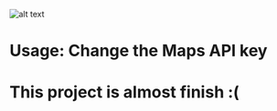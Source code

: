 ![alt text](https://i.ibb.co/pQjHhXj/Screenshot-2023-04-06-082508.png)
# Usage: Change the Maps API key 
# This project is almost finish :(
